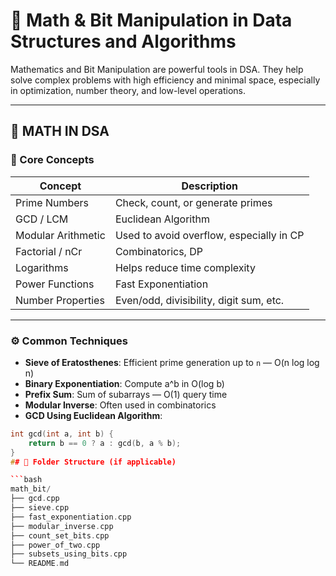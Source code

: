 # 🧮 Math & Bit Manipulation in Data Structures and Algorithms

Mathematics and Bit Manipulation are powerful tools in DSA. They help solve complex problems with high efficiency and minimal space, especially in optimization, number theory, and low-level operations.

---

## 🔢 MATH IN DSA

### 📘 Core Concepts

| Concept                   | Description                              |
|---------------------------|------------------------------------------|
| Prime Numbers             | Check, count, or generate primes         |
| GCD / LCM                 | Euclidean Algorithm                      |
| Modular Arithmetic        | Used to avoid overflow, especially in CP |
| Factorial / nCr           | Combinatorics, DP                        |
| Logarithms                | Helps reduce time complexity             |
| Power Functions           | Fast Exponentiation                      |
| Number Properties         | Even/odd, divisibility, digit sum, etc. |

---

### ⚙️ Common Techniques

- **Sieve of Eratosthenes**: Efficient prime generation up to `n` — O(n log log n)
- **Binary Exponentiation**: Compute a^b in O(log b)
- **Prefix Sum**: Sum of subarrays — O(1) query time
- **Modular Inverse**: Often used in combinatorics
- **GCD Using Euclidean Algorithm**:

```cpp
int gcd(int a, int b) {
    return b == 0 ? a : gcd(b, a % b);
}
## 📁 Folder Structure (if applicable)

```bash
math_bit/
├── gcd.cpp
├── sieve.cpp
├── fast_exponentiation.cpp
├── modular_inverse.cpp
├── count_set_bits.cpp
├── power_of_two.cpp
├── subsets_using_bits.cpp
└── README.md
